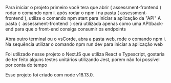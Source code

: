 Para iniciar o projeto primeiro você tera que abrir ( assessment-frontend ) rodar o comando npm i.
após rodar o npm i na pasta ( assessment-frontend ), utilize o comando npm start para iniciar a aplicação da "API"
A pasta (  assessment-frontend  ) será utilizada apenas como uma API/back-end para que o front-end consiga consumir os endpoints

Abra outro terminal ou o vsCorde, abra a pasta web, rode o comando npm i.
Na sequência utilizar o comando npm run dev para iniciar a aplicação web

Foi utilizado nesse projeto o NextJS que utiliza React e Typescript, gostaria de ter feito alguns testes unitários utilizando Jest, porem não foi possível por conta do tempo

Esse projeto foi criado com node v18.13.0.
